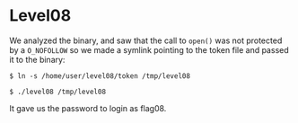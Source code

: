 # Level08

We analyzed the binary, and saw that the call to `open()` was not protected by a `O_NOFOLLOW` so we made a symlink pointing to the token file and passed it to the
binary:

`$ ln -s /home/user/level08/token /tmp/level08`

`$ ./level08 /tmp/level08`

It gave us the password to login as flag08.
